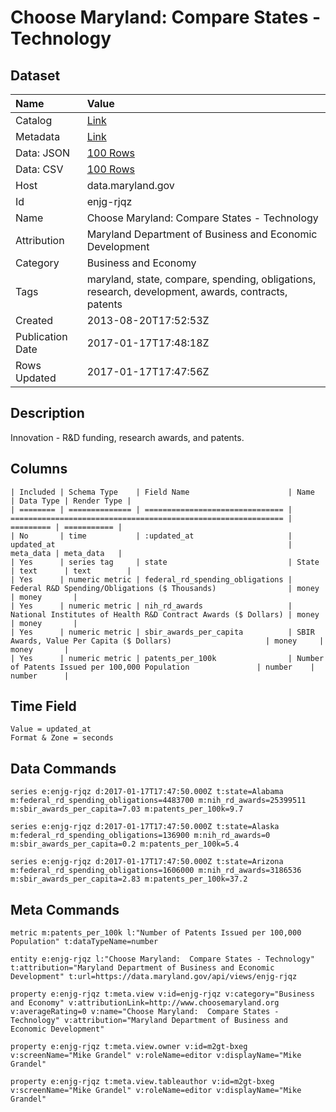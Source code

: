 # Choose Maryland: Compare States - Technology

## Dataset

| Name | Value |
| :--- | :---- |
| Catalog | [Link](https://catalog.data.gov/dataset/choose-maryland-compare-states-technology) |
| Metadata | [Link](https://data.maryland.gov/api/views/enjg-rjqz) |
| Data: JSON | [100 Rows](https://data.maryland.gov/api/views/enjg-rjqz/rows.json?max_rows=100) |
| Data: CSV | [100 Rows](https://data.maryland.gov/api/views/enjg-rjqz/rows.csv?max_rows=100) |
| Host | data.maryland.gov |
| Id | enjg-rjqz |
| Name | Choose Maryland: Compare States - Technology |
| Attribution | Maryland Department of Business and Economic Development |
| Category | Business and Economy |
| Tags | maryland, state, compare, spending, obligations, research, development, awards, contracts, patents |
| Created | 2013-08-20T17:52:53Z |
| Publication Date | 2017-01-17T17:48:18Z |
| Rows Updated | 2017-01-17T17:47:56Z |

## Description

Innovation - R&D funding, research awards, and patents.

## Columns

```ls
| Included | Schema Type    | Field Name                      | Name                                                          | Data Type | Render Type |
| ======== | ============== | =============================== | ============================================================= | ========= | =========== |
| No       | time           | :updated_at                     | updated_at                                                    | meta_data | meta_data   |
| Yes      | series tag     | state                           | State                                                         | text      | text        |
| Yes      | numeric metric | federal_rd_spending_obligations | Federal R&D Spending/Obligations ($ Thousands)                | money     | money       |
| Yes      | numeric metric | nih_rd_awards                   | National Institutes of Health R&D Contract Awards ($ Dollars) | money     | money       |
| Yes      | numeric metric | sbir_awards_per_capita          | SBIR Awards, Value Per Capita ($ Dollars)                     | money     | money       |
| Yes      | numeric metric | patents_per_100k                | Number of Patents Issued per 100,000 Population               | number    | number      |
```

## Time Field

```ls
Value = updated_at
Format & Zone = seconds
```

## Data Commands

```ls
series e:enjg-rjqz d:2017-01-17T17:47:50.000Z t:state=Alabama m:federal_rd_spending_obligations=4483700 m:nih_rd_awards=25399511 m:sbir_awards_per_capita=7.03 m:patents_per_100k=9.7

series e:enjg-rjqz d:2017-01-17T17:47:50.000Z t:state=Alaska m:federal_rd_spending_obligations=136900 m:nih_rd_awards=0 m:sbir_awards_per_capita=0.2 m:patents_per_100k=5.4

series e:enjg-rjqz d:2017-01-17T17:47:50.000Z t:state=Arizona m:federal_rd_spending_obligations=1606000 m:nih_rd_awards=3186536 m:sbir_awards_per_capita=2.83 m:patents_per_100k=37.2
```

## Meta Commands

```ls
metric m:patents_per_100k l:"Number of Patents Issued per 100,000 Population" t:dataTypeName=number

entity e:enjg-rjqz l:"Choose Maryland:  Compare States - Technology" t:attribution="Maryland Department of Business and Economic Development" t:url=https://data.maryland.gov/api/views/enjg-rjqz

property e:enjg-rjqz t:meta.view v:id=enjg-rjqz v:category="Business and Economy" v:attributionLink=http://www.choosemaryland.org v:averageRating=0 v:name="Choose Maryland:  Compare States - Technology" v:attribution="Maryland Department of Business and Economic Development"

property e:enjg-rjqz t:meta.view.owner v:id=m2gt-bxeg v:screenName="Mike Grandel" v:roleName=editor v:displayName="Mike Grandel"

property e:enjg-rjqz t:meta.view.tableauthor v:id=m2gt-bxeg v:screenName="Mike Grandel" v:roleName=editor v:displayName="Mike Grandel"
```